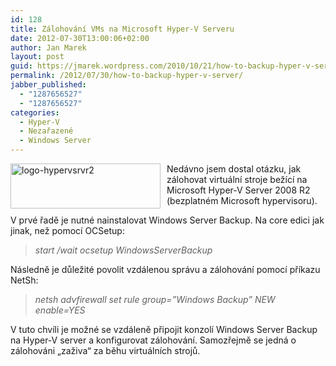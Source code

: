 ```yaml
---
id: 128
title: Zálohování VMs na Microsoft Hyper-V Serveru
date: 2012-07-30T13:00:06+02:00
author: Jan Marek
layout: post
guid: https://jmarek.wordpress.com/2010/10/21/how-to-backup-hyper-v-server/
permalink: /2012/07/30/how-to-backup-hyper-v-server/
jabber_published:
  - "1287656527"
  - "1287656527"
categories:
  - Hyper-V
  - Nezařazené
  - Windows Server
---
```

[<img style="background-image: none; padding-left: 0; padding-right: 0; display: inline; float: left; padding-top: 0; border: 0; margin: 0 10px 0 0;" title="logo-hypervsrvr2" src="http://janmarek.eu/wp-content/uploads/2010/10/logo-hypervsrvr2_thumb.png" alt="logo-hypervsrvr2" width="240" height="72" align="left" border="0" />](http://janmarek.eu/wp-content/uploads/2010/10/logo-hypervsrvr2.png)

Nedávno jsem dostal otázku, jak zálohovat virtuální stroje bežící na Microsoft Hyper-V Server 2008 R2 (bezplatném Microsoft hypervisoru).

V prvé řadě je nutné nainstalovat Windows Server Backup. Na core edici jak jinak, než pomocí OCSetup:

> _start /wait ocsetup WindowsServerBackup_

Následně je důležité povolit vzdálenou správu a zálohování pomocí příkazu NetSh:

> _netsh advfirewall set rule group=”Windows Backup” NEW enable=YES_

V tuto chvíli je možné se vzdáleně připojit konzolí Windows Server Backup  na Hyper-V server a konfigurovat zálohování. Samozřejmě se jedná o zálohováni &#8222;zaživa&#8220; za běhu virtuálních strojů.